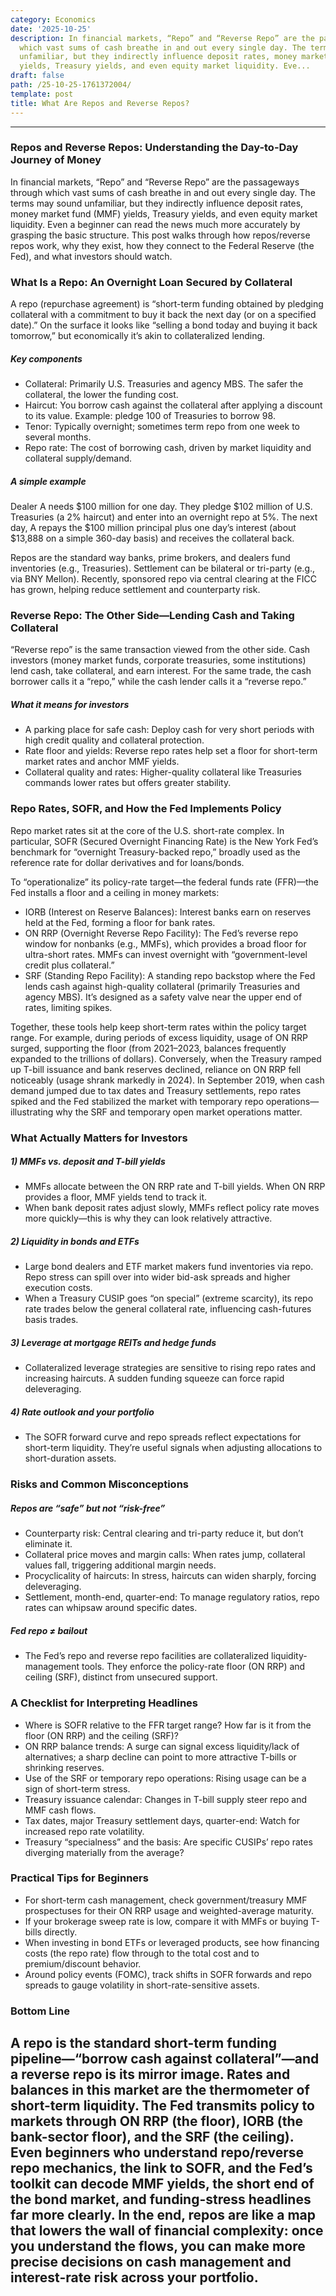 ```yaml
---
category: Economics
date: '2025-10-25'
description: In financial markets, “Repo” and “Reverse Repo” are the passageways through
  which vast sums of cash breathe in and out every single day. The terms may sound
  unfamiliar, but they indirectly influence deposit rates, money market fund (MMF)
  yields, Treasury yields, and even equity market liquidity. Eve...
draft: false
path: /25-10-25-1761372004/
template: post
title: What Are Repos and Reverse Repos?
---
```


---
### Repos and Reverse Repos: Understanding the Day-to-Day Journey of Money

In financial markets, “Repo” and “Reverse Repo” are the passageways through which vast sums of cash breathe in and out every single day. The terms may sound unfamiliar, but they indirectly influence deposit rates, money market fund (MMF) yields, Treasury yields, and even equity market liquidity. Even a beginner can read the news much more accurately by grasping the basic structure. This post walks through how repos/reverse repos work, why they exist, how they connect to the Federal Reserve (the Fed), and what investors should watch.

### What Is a Repo: An Overnight Loan Secured by Collateral

A repo (repurchase agreement) is “short-term funding obtained by pledging collateral with a commitment to buy it back the next day (or on a specified date).” On the surface it looks like “selling a bond today and buying it back tomorrow,” but economically it’s akin to collateralized lending.

##### Key components
- Collateral: Primarily U.S. Treasuries and agency MBS. The safer the collateral, the lower the funding cost.
- Haircut: You borrow cash against the collateral after applying a discount to its value. Example: pledge 100 of Treasuries to borrow 98.
- Tenor: Typically overnight; sometimes term repo from one week to several months.
- Repo rate: The cost of borrowing cash, driven by market liquidity and collateral supply/demand.

##### A simple example
Dealer A needs $100 million for one day. They pledge $102 million of U.S. Treasuries (a 2% haircut) and enter into an overnight repo at 5%. The next day, A repays the $100 million principal plus one day’s interest (about $13,888 on a simple 360-day basis) and receives the collateral back.

Repos are the standard way banks, prime brokers, and dealers fund inventories (e.g., Treasuries). Settlement can be bilateral or tri-party (e.g., via BNY Mellon). Recently, sponsored repo via central clearing at the FICC has grown, helping reduce settlement and counterparty risk.

### Reverse Repo: The Other Side—Lending Cash and Taking Collateral

“Reverse repo” is the same transaction viewed from the other side. Cash investors (money market funds, corporate treasuries, some institutions) lend cash, take collateral, and earn interest. For the same trade, the cash borrower calls it a “repo,” while the cash lender calls it a “reverse repo.”

##### What it means for investors
- A parking place for safe cash: Deploy cash for very short periods with high credit quality and collateral protection.
- Rate floor and yields: Reverse repo rates help set a floor for short-term market rates and anchor MMF yields.
- Collateral quality and rates: Higher-quality collateral like Treasuries commands lower rates but offers greater stability.

### Repo Rates, SOFR, and How the Fed Implements Policy

Repo market rates sit at the core of the U.S. short-rate complex. In particular, SOFR (Secured Overnight Financing Rate) is the New York Fed’s benchmark for “overnight Treasury-backed repo,” broadly used as the reference rate for dollar derivatives and for loans/bonds.

To “operationalize” its policy-rate target—the federal funds rate (FFR)—the Fed installs a floor and a ceiling in money markets:
- IORB (Interest on Reserve Balances): Interest banks earn on reserves held at the Fed, forming a floor for bank rates.
- ON RRP (Overnight Reverse Repo Facility): The Fed’s reverse repo window for nonbanks (e.g., MMFs), which provides a broad floor for ultra-short rates. MMFs can invest overnight with “government-level credit plus collateral.”
- SRF (Standing Repo Facility): A standing repo backstop where the Fed lends cash against high-quality collateral (primarily Treasuries and agency MBS). It’s designed as a safety valve near the upper end of rates, limiting spikes.

Together, these tools help keep short-term rates within the policy target range. For example, during periods of excess liquidity, usage of ON RRP surged, supporting the floor (from 2021–2023, balances frequently expanded to the trillions of dollars). Conversely, when the Treasury ramped up T-bill issuance and bank reserves declined, reliance on ON RRP fell noticeably (usage shrank markedly in 2024). In September 2019, when cash demand jumped due to tax dates and Treasury settlements, repo rates spiked and the Fed stabilized the market with temporary repo operations—illustrating why the SRF and temporary open market operations matter.

### What Actually Matters for Investors

##### 1) MMFs vs. deposit and T-bill yields
- MMFs allocate between the ON RRP rate and T-bill yields. When ON RRP provides a floor, MMF yields tend to track it.
- When bank deposit rates adjust slowly, MMFs reflect policy rate moves more quickly—this is why they can look relatively attractive.

##### 2) Liquidity in bonds and ETFs
- Large bond dealers and ETF market makers fund inventories via repo. Repo stress can spill over into wider bid-ask spreads and higher execution costs.
- When a Treasury CUSIP goes “on special” (extreme scarcity), its repo rate trades below the general collateral rate, influencing cash-futures basis trades.

##### 3) Leverage at mortgage REITs and hedge funds
- Collateralized leverage strategies are sensitive to rising repo rates and increasing haircuts. A sudden funding squeeze can force rapid deleveraging.

##### 4) Rate outlook and your portfolio
- The SOFR forward curve and repo spreads reflect expectations for short-term liquidity. They’re useful signals when adjusting allocations to short-duration assets.

### Risks and Common Misconceptions

##### Repos are “safe” but not “risk-free”
- Counterparty risk: Central clearing and tri-party reduce it, but don’t eliminate it.
- Collateral price moves and margin calls: When rates jump, collateral values fall, triggering additional margin needs.
- Procyclicality of haircuts: In stress, haircuts can widen sharply, forcing deleveraging.
- Settlement, month-end, quarter-end: To manage regulatory ratios, repo rates can whipsaw around specific dates.

##### Fed repo ≠ bailout
- The Fed’s repo and reverse repo facilities are collateralized liquidity-management tools. They enforce the policy-rate floor (ON RRP) and ceiling (SRF), distinct from unsecured support.

### A Checklist for Interpreting Headlines

- Where is SOFR relative to the FFR target range? How far is it from the floor (ON RRP) and the ceiling (SRF)?
- ON RRP balance trends: A surge can signal excess liquidity/lack of alternatives; a sharp decline can point to more attractive T-bills or shrinking reserves.
- Use of the SRF or temporary repo operations: Rising usage can be a sign of short-term stress.
- Treasury issuance calendar: Changes in T-bill supply steer repo and MMF cash flows.
- Tax dates, major Treasury settlement days, quarter-end: Watch for increased repo rate volatility.
- Treasury “specialness” and the basis: Are specific CUSIPs’ repo rates diverging materially from the average?

### Practical Tips for Beginners

- For short-term cash management, check government/treasury MMF prospectuses for their ON RRP usage and weighted-average maturity.
- If your brokerage sweep rate is low, compare it with MMFs or buying T-bills directly.
- When investing in bond ETFs or leveraged products, see how financing costs (the repo rate) flow through to the total cost and to premium/discount behavior.
- Around policy events (FOMC), track shifts in SOFR forwards and repo spreads to gauge volatility in short-rate-sensitive assets.

### Bottom Line

A repo is the standard short-term funding pipeline—“borrow cash against collateral”—and a reverse repo is its mirror image. Rates and balances in this market are the thermometer of short-term liquidity. The Fed transmits policy to markets through ON RRP (the floor), IORB (the bank-sector floor), and the SRF (the ceiling). Even beginners who understand repo/reverse repo mechanics, the link to SOFR, and the Fed’s toolkit can decode MMF yields, the short end of the bond market, and funding-stress headlines far more clearly. In the end, repos are like a map that lowers the wall of financial complexity: once you understand the flows, you can make more precise decisions on cash management and interest-rate risk across your portfolio.
---